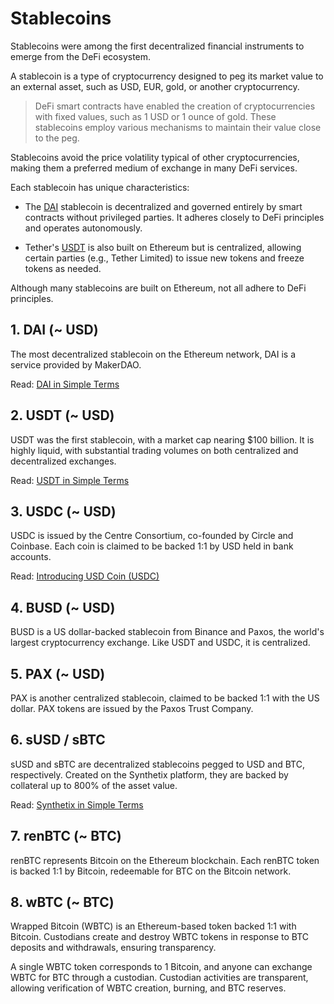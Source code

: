 # Stablecoins

Stablecoins were among the first decentralized financial instruments to emerge from the DeFi ecosystem. 

A stablecoin is a type of cryptocurrency designed to peg its market value to an external asset, such as USD, EUR, gold, or another cryptocurrency.

> DeFi smart contracts have enabled the creation of cryptocurrencies with fixed values, such as 1 USD or 1 ounce of gold. These stablecoins employ various mechanisms to maintain their value close to the peg.

Stablecoins avoid the price volatility typical of other cryptocurrencies, making them a preferred medium of exchange in many DeFi services.

Each stablecoin has unique characteristics:

- The [DAI](../../token_guides/en/makerdao.md) stablecoin is decentralized and governed entirely by smart contracts without privileged parties. It adheres closely to DeFi principles and operates autonomously.

- Tether's [USDT](../../token_guides/en/tether.md) is also built on Ethereum but is centralized, allowing certain parties (e.g., Tether Limited) to issue new tokens and freeze tokens as needed.

Although many stablecoins are built on Ethereum, not all adhere to DeFi principles.

## 1. DAI (~ USD)

The most decentralized stablecoin on the Ethereum network, DAI is a service provided by MakerDAO.

Read: [DAI in Simple Terms](../../token_guides/en/makerdao.md)

## 2. USDT (~ USD)

USDT was the first stablecoin, with a market cap nearing $100 billion. It is highly liquid, with substantial trading volumes on both centralized and decentralized exchanges.

Read: [USDT in Simple Terms](../../token_guides/en/tether.md)

## 3. USDC (~ USD)

USDC is issued by the Centre Consortium, co-founded by Circle and Coinbase. Each coin is claimed to be backed 1:1 by USD held in bank accounts.

Read: [Introducing USD Coin (USDC)](https://www.centre.io/usdc)

## 4. BUSD (~ USD)

BUSD is a US dollar-backed stablecoin from Binance and Paxos, the world's largest cryptocurrency exchange. Like USDT and USDC, it is centralized.

## 5. PAX (~ USD)

PAX is another centralized stablecoin, claimed to be backed 1:1 with the US dollar. PAX tokens are issued by the Paxos Trust Company.

## 6. sUSD / sBTC

sUSD and sBTC are decentralized stablecoins pegged to USD and BTC, respectively. Created on the Synthetix platform, they are backed by collateral up to 800% of the asset value.

Read: [Synthetix in Simple Terms](../../token_guides/en/synthetix.md)

## 7. renBTC (~ BTC)

renBTC represents Bitcoin on the Ethereum blockchain. Each renBTC token is backed 1:1 by Bitcoin, redeemable for BTC on the Bitcoin network.

## 8. wBTC (~ BTC)

Wrapped Bitcoin (WBTC) is an Ethereum-based token backed 1:1 with Bitcoin. Custodians create and destroy WBTC tokens in response to BTC deposits and withdrawals, ensuring transparency.

A single WBTC token corresponds to 1 Bitcoin, and anyone can exchange WBTC for BTC through a custodian. Custodian activities are transparent, allowing verification of WBTC creation, burning, and BTC reserves.